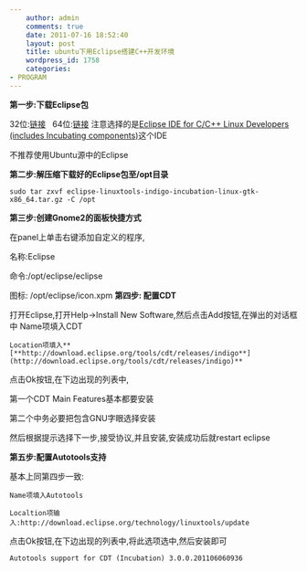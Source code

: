 ```yaml
---
    author: admin
    comments: true
    date: 2011-07-16 18:52:40
    layout: post
    title: ubuntu下用Eclipse搭建C++开发环境
    wordpress_id: 1758
    categories:
- PROGRAM
---
```


**第一步:下载Eclipse包**

32位:[链接](http://www.eclipse.org/downloads/download.php?file=/technology/epp/downloads/release/indigo/R/eclipse-linuxtools-indigo-incubation-linux-gtk.tar.gz)   64位:[链接](http://www.eclipse.org/downloads/download.php?file=/technology/epp/downloads/release/indigo/R/eclipse-linuxtools-indigo-incubation-linux-gtk-x86_64.tar.gz) 注意选择的是[Eclipse IDE for C/C++ Linux Developers (includes Incubating components)](http://www.eclipse.org/downloads/packages/eclipse-ide-cc-linux-developers-includes-incubating-components/indigor)这个IDE

不推荐使用Ubuntu源中的Eclipse

**第二步:解压缩下载好的Eclipse包至/opt目录**

    sudo tar zxvf eclipse-linuxtools-indigo-incubation-linux-gtk-x86_64.tar.gz -C /opt

**第三步:创建Gnome2的面板快捷方式**

在panel上单击右键添加自定义的程序,

名称:Eclipse

命令:/opt/eclipse/eclipse

图标: /opt/eclipse/icon.xpm
**第四步: 配置CDT**

打开Eclipse,打开Help->Install New Software,然后点击Add按钮,在弹出的对话框中
    Name项填入CDT

    Location项填入**[**http://download.eclipse.org/tools/cdt/releases/indigo**](http://download.eclipse.org/tools/cdt/releases/indigo)**

点击Ok按钮,在下边出现的列表中,

第一个CDT Main Features基本都要安装

第二个中务必要把包含GNU字眼选择安装

然后根据提示选择下一步,接受协议,并且安装,安装成功后就restart eclipse

**第五步:配置Autotools支持**

基本上同第四步一致:

    Name项填入Autotools

    Localtion项输入:http://download.eclipse.org/technology/linuxtools/update

点击Ok按钮,在下边出现的列表中,将此选项选中,然后安装即可

    Autotools support for CDT (Incubation) 3.0.0.201106060936 

